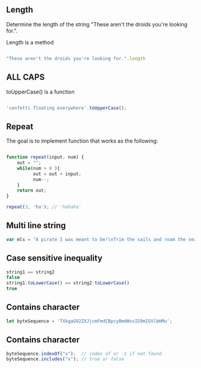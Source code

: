 ## Length
Determine the length of the string "These aren't the droids you're looking for.".

Length is a method 
```javascript

"These aren't the droids you're looking for.".length 

```

## ALL CAPS 

toUpperCase() is a function 

```javascript

'confetti floating everywhere'.toUpperCase();

```

## Repeat 

The goal is to implement function that works as the following: 

```javascript

function repeat(input, num) {
    out = "";
    while(num > 0 ){
          out = out + input; 
          num--; 
    }
    return out;
}

repeat(3, 'ha'); // 'hahaha'

```

## Multi line string 

```javascript
var mls = "A pirate I was meant to be!\nTrim the sails and roam the sea!"
```
## Case sensitive inequality 

```javascript
string1 == string2
false
string1.toLowerCase() == string2.toLowerCase()
true
```

## Contains character 

```javascript
let byteSequence = 'TXkgaG92ZXJjcmFmdCBpcyBmdWxsIG9mIGVlbHMu';

```

## Contains character 
```javascript
byteSequence.indexOf("x");  // index of or -1 if not found 
byteSequence.includes("x"); // true or false 
```

